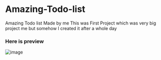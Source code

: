 # Amazing-Todo-list
Amazing Todo list Made by me This was First Project which was very big project me but somehow I created it after a whole day
### Here is preview
![image](https://user-images.githubusercontent.com/75468116/126032928-94fc48ba-2c94-4765-92bf-cdaca86bf2e6.png)
